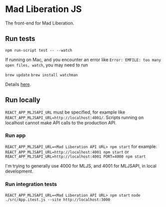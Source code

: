 # Mad Liberation JS

The front-end for Mad Liberation.

## Run tests

`npm run-script test -- --watch`

If running on Mac, and you encounter an error like `Error: EMFILE: too many open files, watch`, you may need to run

`brew update`
`brew install watchman`

Details [here](https://github.com/facebook/create-react-app/issues/4540).

## Run locally

`REACT_APP_MLJSAPI_URL` must be specified, for example like `REACT_APP_MLJSAPI_URL=http://localhost:4001/`. Scripts running on localhost cannot make API calls to the production API.

### Run app

`REACT_APP_MLJSAPI_URL=<Mad Liberation API URL> npm start`
for example:
`REACT_APP_MLJSAPI_URL=http://localhost:4001 npm start`
or
`REACT_APP_MLJSAPI_URL=http://localhost:4001 PORT=4000 npm start`

I'm trying to generally use 4000 for MLJS, and 4001 for MLJSAPI, in local development.

### Run integration tests

`REACT_APP_MLJSAPI_URL=<Mad Liberation API URL> npm start`
`node ./src/App.itest.js --site http://localhost:3000`
